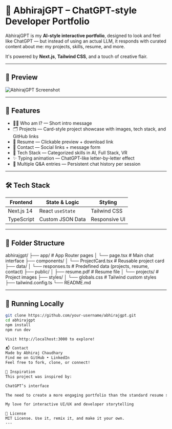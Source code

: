 # 🧠 AbhirajGPT – ChatGPT-style Developer Portfolio

AbhirajGPT is my **AI-style interactive portfolio**, designed to look and feel like ChatGPT — but instead of using an actual LLM, it responds with curated content about me: my projects, skills, resume, and more.

It's powered by **Next.js**, **Tailwind CSS**, and a touch of creative flair.

---

## 📸 Preview

![AbhirajGPT Screenshot](public/preview.png)

---

## 🚀 Features

- 🧑‍💻 Who am I? — Short intro message
- 🗂 Projects — Card-style project showcase with images, tech stack, and GitHub links
- 📄 Resume — Clickable preview + download link
- 🔗 Contact — Social links + message form
- 🧠 Tech Stack — Categorized skills in AI, Full Stack, VR
- ✨ Typing animation — ChatGPT-like letter-by-letter effect
- 💬 Multiple Q&A entries — Persistent chat history per session

---

## 🛠 Tech Stack

| Frontend       | State & Logic     | Styling        |
|----------------|-------------------|----------------|
| Next.js 14     | React `useState`  | Tailwind CSS   |
| TypeScript     | Custom JSON Data  | Responsive UI  |

---

## 📁 Folder Structure

abhirajgpt/
├── app/ # App Router pages
│ └── page.tsx # Main chat interface
├── components/
│ └── ProjectCard.tsx # Reusable project card
├── data/
│ └── responses.ts # Predefined data (projects, resume, contact)
├── public/
│ ├── resume.pdf # Resume file
│ └── projects/ # Project images
├── styles/
│ └── globals.css # Tailwind custom styles
├── tailwind.config.ts
└── README.md


---

## 🧪 Running Locally

```bash
git clone https://github.com/your-username/abhirajgpt.git
cd abhirajgpt
npm install
npm run dev

Visit http://localhost:3000 to explore!

📬 Contact
Made by Abhiraj Chaudhary
Find me on GitHub • LinkedIn
Feel free to fork, clone, or connect!

🧠 Inspiration
This project was inspired by:

ChatGPT’s interface

The need to create a more engaging portfolio than the standard resume site

My love for interactive UI/UX and developer storytelling

📜 License
MIT License. Use it, remix it, and make it your own.
---
